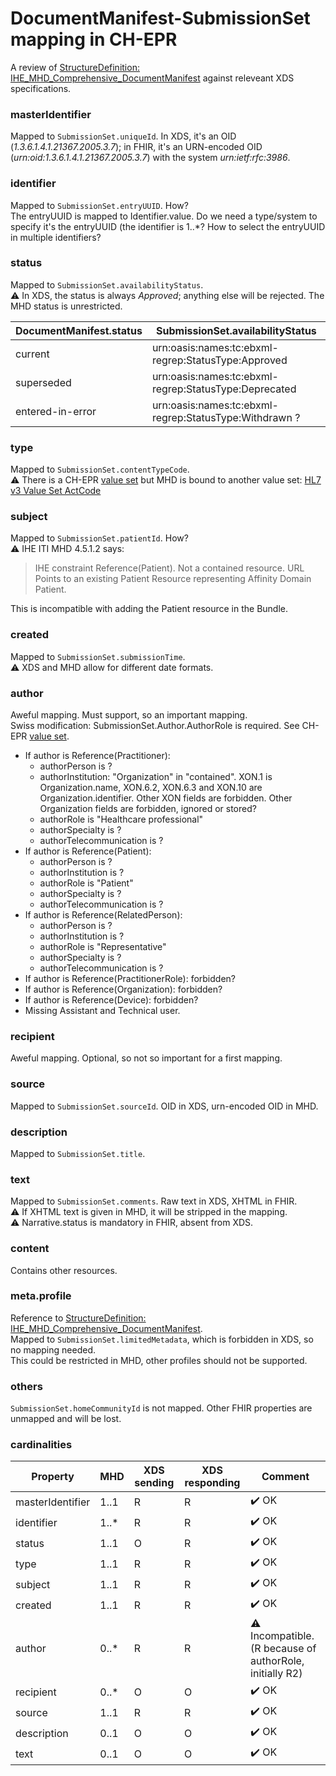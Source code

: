 # DocumentManifest-SubmissionSet mapping in CH-EPR

A review of [StructureDefinition: IHE_MHD_Comprehensive_DocumentManifest](http://fhir.ch/ig/ch-epr-mhealth/StructureDefinition-IHE.MHD.Comprehensive.DocumentManifest.html) against releveant XDS specifications.

### masterIdentifier
Mapped to `SubmissionSet.uniqueId`. In XDS, it's an OID (*1.3.6.1.4.1.21367.2005.3.7*); in FHIR, it's an URN-encoded OID (*urn:oid:1.3.6.1.4.1.21367.2005.3.7*) with the system *urn:ietf:rfc:3986*.

### identifier
Mapped to `SubmissionSet.entryUUID`. How?<br>
The entryUUID is mapped to Identifier.value. Do we need a type/system to specify it's the entryUUID (the identifier is 1..\*? How to select the entryUUID in multiple identifiers?

### status
Mapped to `SubmissionSet.availabilityStatus`.<br>
⚠️ In XDS, the status is always *Approved*; anything else will be rejected. The MHD status is unrestricted.

| DocumentManifest.status | SubmissionSet.availabilityStatus |
| ------------ | ------------ |
| current | urn:oasis:names:tc:ebxml-regrep:StatusType:Approved |
| superseded | urn:oasis:names:tc:ebxml-regrep:StatusType:Deprecated |
| entered-in-error | urn:oasis:names:tc:ebxml-regrep:StatusType:Withdrawn ? |

### type
Mapped to `SubmissionSet.contentTypeCode`.<br>
⚠️ There is a CH-EPR [value set](http://fhir.ch/ig/ch-epr-term/ValueSet-SubmissionSet.contentTypeCode.html) but MHD is bound to another value set: [HL7 v3 Value Set ActCode](http://hl7.org/fhir/R4/v3/ActCode/vs.html)

### subject
Mapped to `SubmissionSet.patientId`. How?<br>
⚠️ IHE ITI MHD 4.5.1.2 says: 
> IHE constraint Reference(Patient). Not a contained resource. URL Points to an existing Patient Resource representing Affinity Domain Patient.

This is incompatible with adding the Patient resource in the Bundle.

### created
Mapped to `SubmissionSet.submissionTime`.<br>
⚠️ XDS and MHD allow for different date formats.

### author
Aweful mapping. Must support, so an important mapping.<br>
Swiss modification: SubmissionSet.Author.AuthorRole is required. See CH-EPR [value set](http://fhir.ch/ig/ch-epr-term/ValueSet-SubmissionSet.Author.AuthorRole.html).<br>
- If author is Reference(Practitioner):
  - authorPerson is ?
  - authorInstitution: "Organization" in "contained". XON.1 is Organization.name, XON.6.2, XON.6.3 and XON.10 are Organization.identifier. Other XON fields are forbidden. Other Organization fields are forbidden, ignored or stored?
  - authorRole is "Healthcare professional"
  - authorSpecialty is ?
  - authorTelecommunication is ?
- If author is Reference(Patient):
  - authorPerson is ?
  - authorInstitution is ?
  - authorRole is "Patient"
  - authorSpecialty is ?
  - authorTelecommunication is ?
- If author is Reference(RelatedPerson):
  - authorPerson is ?
  - authorInstitution is ?
  - authorRole is "Representative"
  - authorSpecialty is ?
  - authorTelecommunication is ?
- If author is Reference(PractitionerRole): forbidden?
- If author is Reference(Organization): forbidden?
- If author is Reference(Device): forbidden?
- Missing Assistant and Technical user.

### recipient
Aweful mapping. Optional, so not so important for a first mapping.

### source
Mapped to `SubmissionSet.sourceId`. OID in XDS, urn-encoded OID in MHD.

### description
Mapped to `SubmissionSet.title`.

### text
Mapped to `SubmissionSet.comments`. Raw text in XDS, XHTML in FHIR.<br>
⚠️ If XHTML text is given in MHD, it will be stripped in the mapping.<br>
⚠️ Narrative.status is mandatory in FHIR, absent from XDS.

### content
Contains other resources.

### meta.profile
Reference to [StructureDefinition: IHE_MHD_Comprehensive_DocumentManifest](http://fhir.ch/ig/ch-epr-mhealth/StructureDefinition-IHE.MHD.Comprehensive.DocumentManifest.html).<br>
Mapped to `SubmissionSet.limitedMetadata`, which is forbidden in XDS, so no mapping needed.<br>
This could be restricted in MHD, other profiles should not be supported.

### others
`SubmissionSet.homeCommunityId` is not mapped. Other FHIR properties are unmapped and will be lost.

### cardinalities

| Property | MHD | XDS sending | XDS responding | Comment |
| ------------ | ------------ | ------------ | ------------ | ------------ |
| masterIdentifier | 1..1 | R | R | ✔️ OK |
| identifier | 1..*	| R | R | ✔️ OK |
| status | 1..1 | O | R | ✔️ OK |
| type | 1..1 | R | R | ✔️ OK |
| subject | 1..1 | R | R | ✔️ OK |
| created | 1..1 | R | R | ✔️ OK |
| author | 0..*	| R | R | ⚠️ Incompatible. (R because of authorRole, initially R2) |
| recipient | 0..* | O | O | ✔️ OK |
| source | 1..1 | R | R | ✔️ OK |
| description | 0..1 | O | O | ✔️ OK |
| text | 0..1 | O | O | ✔️ OK |
